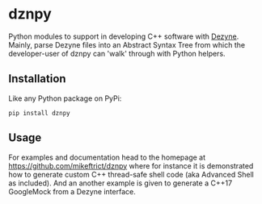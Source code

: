 # dznpy

Python modules to support in developing C++ software with [Dezyne](https://dezyne.org/). Mainly, parse Dezyne files into
an Abstract Syntax Tree from which the developer-user of dznpy can 'walk' through with Python helpers.

## Installation

Like any Python package on PyPi:

    pip install dznpy

## Usage

For examples and documentation head to the homepage at https://github.com/mikeftrict/dznpy where for instance it is
demonstrated how to generate custom C++ thread-safe shell code (aka Advanced Shell as included). And an another example
is given to generate a C++17 GoogleMock from a Dezyne interface.
